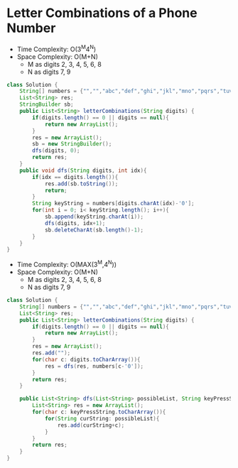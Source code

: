# Letter Combinations of a Phone Number

- Time Complexity: O(3<sup>M</sup>4<sup>N</sup>)
- Space Complexity: O(M+N)
  - M as digits 2, 3, 4, 5, 6, 8
  - N as digits 7, 9

```java
class Solution {
    String[] numbers = {"","","abc","def","ghi","jkl","mno","pqrs","tuv","wxyz"};
    List<String> res;
    StringBuilder sb;
    public List<String> letterCombinations(String digits) {
        if(digits.length() == 0 || digits == null){
            return new ArrayList();
        }
        res = new ArrayList();
        sb = new StringBuilder();
        dfs(digits, 0);
        return res;
    }
    public void dfs(String digits, int idx){
        if(idx == digits.length()){
            res.add(sb.toString());
            return;
        }
        String keyString = numbers[digits.charAt(idx)-'0'];
        for(int i = 0; i< keyString.length(); i++){
            sb.append(keyString.charAt(i));
            dfs(digits, idx+1);
            sb.deleteCharAt(sb.length()-1);
        }
    }
}
```

- Time Complexity: O(MAX(3<sup>M</sup>,4<sup>N</sup>))
- Space Complexity: O(M+N)
  - M as digits 2, 3, 4, 5, 6, 8
  - N as digits 7, 9

```java
class Solution {
    String[] numbers = {"","","abc","def","ghi","jkl","mno","pqrs","tuv","wxyz"};
    List<String> res;
    public List<String> letterCombinations(String digits) {
        if(digits.length() == 0 || digits == null){
            return new ArrayList();
        }
        res = new ArrayList();
        res.add("");
        for(char c: digits.toCharArray()){
            res = dfs(res, numbers[c-'0']);
        }
        return res;
    }

    public List<String> dfs(List<String> possibleList, String keyPressString){
        List<String> res = new ArrayList();
        for(char c: keyPressString.toCharArray()){
            for(String curString: possibleList){
                res.add(curString+c);
            }
        }
        return res;
    }
}
```
